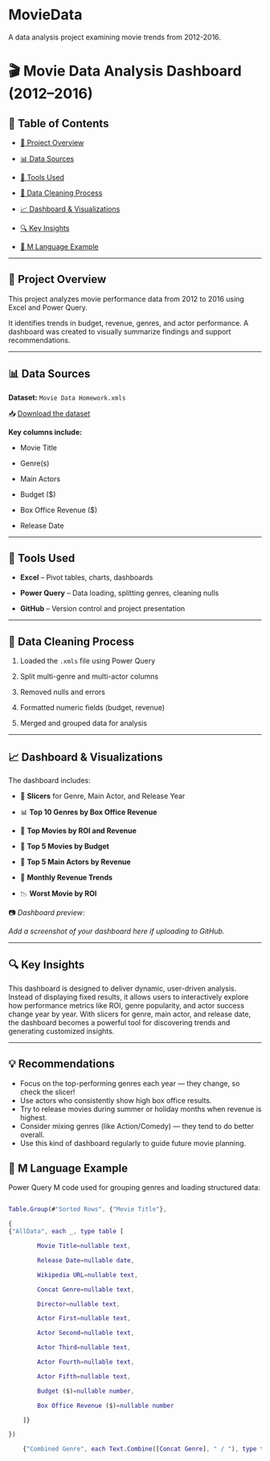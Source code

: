 # MovieData
A data analysis project examining movie trends from 2012-2016.
# 🎬 Movie Data Analysis Dashboard (2012–2016)



## 📑 Table of Contents

- [📌 Project Overview](#project-overview)

- [📊 Data Sources](#data-sources)

- [🧰 Tools Used](#tools-used)

- [🧹 Data Cleaning Process](#data-cleaning-process)

- [📈 Dashboard & Visualizations](#dashboard--visualizations)

- [🔍 Key Insights](#key-insights)

- [🧮 M Language Example](#m-language-example)



---



## 📌 Project Overview



This project analyzes movie performance data from 2012 to 2016 using Excel and Power Query.  

It identifies trends in budget, revenue, genres, and actor performance. A dashboard was created to visually summarize findings and support recommendations.



---



## 📊 Data Sources



**Dataset:** `Movie Data Homework.xmls`  

📥 [Download the dataset](https://github.com/Irene-arch/Documenting_Example?tab=readme-ov-file)



**Key columns include:**

- Movie Title

- Genre(s)

- Main Actors

- Budget ($)

- Box Office Revenue ($)

- Release Date



---



## 🧰 Tools Used



- **Excel** – Pivot tables, charts, dashboards  

- **Power Query** – Data loading, splitting genres, cleaning nulls  

- **GitHub** – Version control and project presentation  



---



## 🧹 Data Cleaning Process



1. Loaded the `.xmls` file using Power Query  

2. Split multi-genre and multi-actor columns  

3. Removed nulls and errors  

4. Formatted numeric fields (budget, revenue)  

5. Merged and grouped data for analysis  



---



## 📈 Dashboard & Visualizations



The dashboard includes:



- 📌 **Slicers** for Genre, Main Actor, and Release Year  

- 📊 **Top 10 Genres by Box Office Revenue**  

- 🎥 **Top Movies by ROI and Revenue**  

- 💸 **Top 5 Movies by Budget**  

- 👤 **Top 5 Main Actors by Revenue**  

- 📅 **Monthly Revenue Trends**  

- 📉 **Worst Movie by ROI**



📷 _Dashboard preview:_  

_Add a screenshot of your dashboard here if uploading to GitHub._



---



## 🔍 Key Insights

This dashboard is designed to deliver dynamic, user-driven analysis. Instead of displaying fixed results, it allows users to interactively explore how performance metrics like ROI, genre popularity, and actor success change year by year. With slicers for genre, main actor, and release date, the dashboard becomes a powerful tool for discovering trends and generating customized insights.


---
## 💡 Recommendations

- Focus on the top-performing genres each year — they change, so check the slicer!
- Use actors who consistently show high box office results.
- Try to release movies during summer or holiday months when revenue is highest.
- Consider mixing genres (like Action/Comedy) — they tend to do better overall.
- Use this kind of dashboard regularly to guide future movie planning.


## 🧮 M Language Example



Power Query M code used for grouping genres and loading structured data:



```m

Table.Group(#"Sorted Rows", {"Movie Title"},

{
{"AllData", each _, type table [

        Movie Title=nullable text,

        Release Date=nullable date,

        Wikipedia URL=nullable text,

        Concat Genre=nullable text,

        Director=nullable text,

        Actor First=nullable text,

        Actor Second=nullable text,

        Actor Third=nullable text,

        Actor Fourth=nullable text,

        Actor Fifth=nullable text,

        Budget ($)=nullable number,

        Box Office Revenue ($)=nullable number

    ]}

})

    {"Combined Genre", each Text.Combine([Concat Genre], " / "), type text},

    
